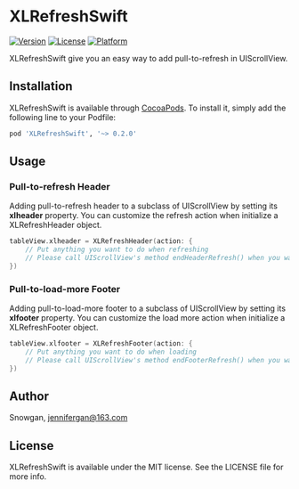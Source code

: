 # XLRefreshSwift

[![Version](https://img.shields.io/cocoapods/v/XLRefreshSwift.svg?style=flat)](http://cocoapods.org/pods/XLRefreshSwift)
[![License](https://img.shields.io/cocoapods/l/XLRefreshSwift.svg?style=flat)](http://cocoapods.org/pods/XLRefreshSwift)
[![Platform](https://img.shields.io/cocoapods/p/XLRefreshSwift.svg?style=flat)](http://cocoapods.org/pods/XLRefreshSwift)

XLRefreshSwift give you an easy way to add pull-to-refresh in UIScrollView.

## Installation

XLRefreshSwift is available through [CocoaPods](http://cocoapods.org). To install
it, simply add the following line to your Podfile:

```ruby
pod 'XLRefreshSwift', '~> 0.2.0'
```
## Usage

### Pull-to-refresh Header

Adding pull-to-refresh header to a subclass of UIScrollView by setting its **xlheader** property.
You can customize the refresh action when initialize a XLRefreshHeader object.

```Swift
tableView.xlheader = XLRefreshHeader(action: {
    // Put anything you want to do when refreshing
    // Please call UIScrollView's method endHeaderRefresh() when you want to end refreshing status
})
```

### Pull-to-load-more Footer

Adding pull-to-load-more footer to a subclass of UIScrollView by setting its **xlfooter** property.
You can customize the load more action when initialize a XLRefreshFooter object.

```Swift
tableView.xlfooter = XLRefreshFooter(action: {
    // Put anything you want to do when loading
    // Please call UIScrollView's method endFooterRefresh() when you want to end loading status
})
```

## Author

Snowgan, jennifergan@163.com

## License

XLRefreshSwift is available under the MIT license. See the LICENSE file for more info.
